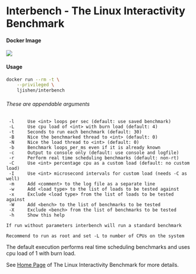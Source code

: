 # Interbench - The Linux Interactivity Benchmark

#### Docker Image
[![](https://images.microbadger.com/badges/image/ljishen/interbench.svg)](http://microbadger.com/images/ljishen/interbench "Get your own image badge on microbadger.com")

#### Usage
```bash
docker run --rm -t \
    --privileged \
    ljishen/interbench
```

###### These are appendable arguments
```
 -l     Use <int> loops per sec (default: use saved benchmark)
 -L     Use cpu load of <int> with burn load (default: 4)
 -t     Seconds to run each benchmark (default: 30)
 -B     Nice the benchmarked thread to <int> (default: 0)
 -N     Nice the load thread to <int> (default: 0)
 -b     Benchmark loops_per_ms even if it is already known
 -c     Output to console only (default: use console and logfile)
 -r     Perform real time scheduling benchmarks (default: non-rt)
 -C     Use <int> percentage cpu as a custom load (default: no custom load)
 -I     Use <int> microsecond intervals for custom load (needs -C as well)
 -m     Add <comment> to the log file as a separate line
 -w     Add <load type> to the list of loads to be tested against
 -x     Exclude <load type> from the list of loads to be tested against
 -W     Add <bench> to the list of benchmarks to be tested
 -X     Exclude <bench> from the list of benchmarks to be tested
 -h     Show this help

If run without parameters interbench will run a standard benchmark

Recommend to run as root and set -L to number of CPUs on the system
```

The default execution performs real time scheduling benchmarks and uses cpu load of 1 with burn load.

See [Home Page](https://github.com/Mustaavalkosta/interbench) of The Linux Interactivity Benchmark for more details.
